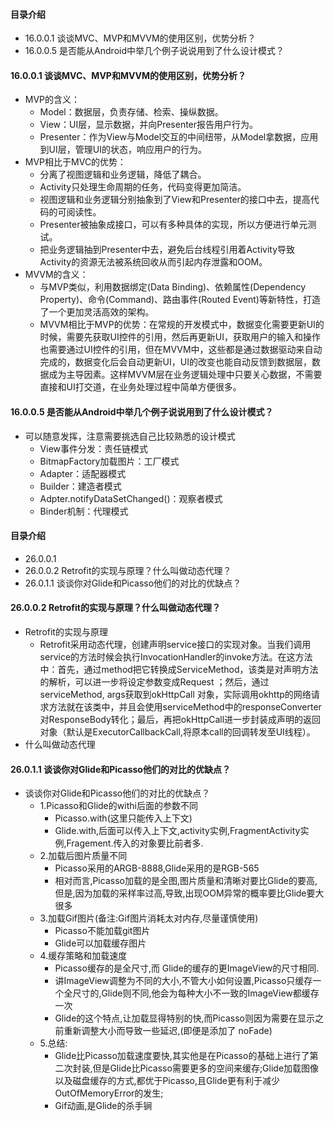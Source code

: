 #### 目录介绍
- 16.0.0.1 谈谈MVC、MVP和MVVM的使用区别，优势分析？
- 16.0.0.5 是否能从Android中举几个例子说说用到了什么设计模式？



#### 16.0.0.1 谈谈MVC、MVP和MVVM的使用区别，优势分析？
- MVP的含义：
    - Model：数据层，负责存储、检索、操纵数据。
    - View：UI层，显示数据，并向Presenter报告用户行为。
    - Presenter：作为View与Model交互的中间纽带，从Model拿数据，应用到UI层，管理UI的状态，响应用户的行为。
- MVP相比于MVC的优势：
    - 分离了视图逻辑和业务逻辑，降低了耦合。
    - Activity只处理生命周期的任务，代码变得更加简洁。
    - 视图逻辑和业务逻辑分别抽象到了View和Presenter的接口中去，提高代码的可阅读性。
    - Presenter被抽象成接口，可以有多种具体的实现，所以方便进行单元测试。
    - 把业务逻辑抽到Presenter中去，避免后台线程引用着Activity导致Activity的资源无法被系统回收从而引起内存泄露和OOM。
- MVVM的含义：
    - 与MVP类似，利用数据绑定(Data Binding)、依赖属性(Dependency Property)、命令(Command)、路由事件(Routed Event)等新特性，打造了一个更加灵活高效的架构。
    - MVVM相比于MVP的优势：在常规的开发模式中，数据变化需要更新UI的时候，需要先获取UI控件的引用，然后再更新UI，获取用户的输入和操作也需要通过UI控件的引用，但在MVVM中，这些都是通过数据驱动来自动完成的，数据变化后会自动更新UI，UI的改变也能自动反馈到数据层，数据成为主导因素。这样MVVM层在业务逻辑处理中只要关心数据，不需要直接和UI打交道，在业务处理过程中简单方便很多。





#### 16.0.0.5 是否能从Android中举几个例子说说用到了什么设计模式？
- 可以随意发挥，注意需要挑选自己比较熟悉的设计模式
    - View事件分发：责任链模式
    - BitmapFactory加载图片：工厂模式
    - Adapter：适配器模式
    - Builder：建造者模式
    - Adpter.notifyDataSetChanged()：观察者模式
    - Binder机制：代理模式







#### 目录介绍
- 26.0.0.1 
- 26.0.0.2 Retrofit的实现与原理？什么叫做动态代理？
- 26.0.1.1 谈谈你对Glide和Picasso他们的对比的优缺点？


#### 26.0.0.2 Retrofit的实现与原理？什么叫做动态代理？
- Retrofit的实现与原理
    - Retrofit采用动态代理，创建声明service接口的实现对象。当我们调用service的方法时候会执行InvocationHandler的invoke方法。在这方法中：首先，通过method把它转换成ServiceMethod，该类是对声明方法的解析，可以进一步将设定参数变成Request ；然后，通过serviceMethod, args获取到okHttpCall 对象，实际调用okhttp的网络请求方法就在该类中，并且会使用serviceMethod中的responseConverter对ResponseBody转化；最后，再把okHttpCall进一步封装成声明的返回对象（默认是ExecutorCallbackCall,将原本call的回调转发至UI线程）。
- 什么叫做动态代理



#### 26.0.1.1 谈谈你对Glide和Picasso他们的对比的优缺点？
- 谈谈你对Glide和Picasso他们的对比的优缺点？
    - 1.Picasso和Glide的withi后面的参数不同
        - Picasso.with(这里只能传入上下文)
        - Glide.with,后面可以传入上下文,activity实例,FragmentActivity实例,Fragement.传入的对象要比前者多.
    - 2.加载后图片质量不同
        - Picasso采用的ARGB-8888,Glide采用的是RGB-565
        - 相对而言,Picasso加载的是全图,图片质量和清晰对要比Glide的要高,但是,因为加载的采样率过高,导致,出现OOM异常的概率要比Glide要大很多
    - 3.加载Gif图片(备注:Gif图片消耗太对内存,尽量谨慎使用)
        - Picasso不能加载git图片
        - Glide可以加载缓存图片
    - 4.缓存策略和加载速度
        - Picasso缓存的是全尺寸,而 Glide的缓存的更ImageView的尺寸相同.
        - 讲ImageView调整为不同的大小,不管大小如何设置,Picasso只缓存一个全尺寸的,Glide则不同,他会为每种大小不一致的ImageView都缓存一次
        - Glide的这个特点,让加载显得特别的快,而Picasso则因为需要在显示之前重新调整大小而导致一些延迟,(即便是添加了 noFade)
    - 5.总结:
        - Glide比Picasso加载速度要快,其实他是在Picasso的基础上进行了第二次封装,但是Glide比Picasso需要更多的空间来缓存;Glide加载图像以及磁盘缓存的方式,都优于Picasso,且Glide更有利于减少OutOfMemoryError的发生;
        - Gif动画,是Glide的杀手锏



















